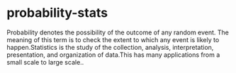 # probability-stats
Probability denotes the possibility of the outcome of any random event. The meaning of this term is to check the extent to which any event is likely to happen.Statistics is the study of the collection, analysis, interpretation, presentation, and organization of data.This has many applications from a small scale to large scale..
